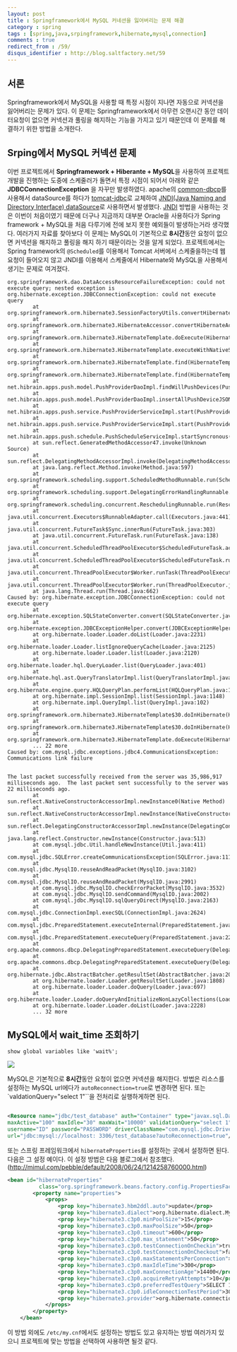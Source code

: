 ```yaml
---
layout: post
title : Springframework에서 MySQL 커네션을 잃어버리는 문제 해결
category : spring
tags : [spring,java,srpingframework,hibernate,mysql,connection]
comments : true
redirect_from : /59/
disqus_identifier : http://blog.saltfactory.net/59
---
```


## 서론

Springframework에서 MySQL을 사용할 때 특정 시점이 지나면 자동으로 커넥션을 잃어버리는 문제가 있다. 이 문제는 Springframework에서 아무런 오랜시간 동안 데이터요청이 없으면 커넥션과 풀링을 해지하는 기능을 가지고 있기 때문인데 이 문제를 해결하기 위한 방법을 소개한다.

<!--more-->


## Srping에서 MySQL 커넥션 문제

이번 프로젝트에서 **Springframework + Hiberante + MySQL**을 사용하여 프로젝트 개발을 진행하는 도중에 스케줄러가 돌면서 특정 시점이 되어서 아래와 같은 **JDBCConnectionException** 을 자꾸만 발생하였다. apache의 [common-dbcp](http://commons.apache.org/proper/commons-dbcp/)를 사용해서 dataSource를 하다가 [tomcat-jdbc](https://tomcat.apache.org/tomcat-7.0-doc/jdbc-pool.html)로 교체하여 [JNDI(Java Naming and Directory Interface) dataSource](https://tomcat.apache.org/tomcat-7.0-doc/jndi-resources-howto.html)로 사용하면서 발생했다. [JNDI](http://www.oracle.com/technetwork/java/jndi/docs/index.html) 방법을 사용하는 것은 이번이 처음이였기 때문에 더구나 지금까지 대부분 Oracle을 사용하다가 Spring framework + MySQL을 처음 다루기에 전에 보지 못한 예외들이 발생하는거라 생각했다. 여러가지 자료를 찾아보다 이 문제는 MySQL이 기본적으로 **8시간**동안 요청이 없으면 커넥션을 해지하고 풀링을 해지 하기 때문이라는 것을 알게 되었다. 프로젝트에서는 Spring framework의 `@Scheduled`를 이용해서 Tomcat 서버에서 스케줄을하는데 웹 요청이 들어오지 않고 JNDI를 이용해서 스케줄에서 Hibernate와 MySQL을 사용해서 생기는 문제로 여겨졌다.

```
org.springframework.dao.DataAccessResourceFailureException: could not execute query; nested exception is org.hibernate.exception.JDBCConnectionException: could not execute query
        at org.springframework.orm.hibernate3.SessionFactoryUtils.convertHibernateAccessException(SessionFactoryUtils.java:629)
        at org.springframework.orm.hibernate3.HibernateAccessor.convertHibernateAccessException(HibernateAccessor.java:412)
        at org.springframework.orm.hibernate3.HibernateTemplate.doExecute(HibernateTemplate.java:411)
        at org.springframework.orm.hibernate3.HibernateTemplate.executeWithNativeSession(HibernateTemplate.java:374)
        at org.springframework.orm.hibernate3.HibernateTemplate.find(HibernateTemplate.java:912)
        at org.springframework.orm.hibernate3.HibernateTemplate.find(HibernateTemplate.java:904)
        at net.hibrain.apps.push.model.PushProviderDaoImpl.findWillPushDevices(PushProviderDaoImpl.java:50)
        at net.hibrain.apps.push.model.PushProviderDaoImpl.insertAllPushDeviceJSON(PushProviderDaoImpl.java:131)
        at net.hibrain.apps.push.service.PushProviderServiceImpl.start(PushProviderServiceImpl.java:111)
        at net.hibrain.apps.push.service.PushProviderServiceImpl.start(PushProviderServiceImpl.java:61)
        at net.hibrain.apps.push.schedule.PushScheduleServiceImpl.startSyncronous(PushScheduleServiceImpl.java:34)
        at sun.reflect.GeneratedMethodAccessor47.invoke(Unknown Source)
        at sun.reflect.DelegatingMethodAccessorImpl.invoke(DelegatingMethodAccessorImpl.java:25)
        at java.lang.reflect.Method.invoke(Method.java:597)
        at org.springframework.scheduling.support.ScheduledMethodRunnable.run(ScheduledMethodRunnable.java:64)
        at org.springframework.scheduling.support.DelegatingErrorHandlingRunnable.run(DelegatingErrorHandlingRunnable.java:53)
        at org.springframework.scheduling.concurrent.ReschedulingRunnable.run(ReschedulingRunnable.java:81)
        at java.util.concurrent.Executors$RunnableAdapter.call(Executors.java:441)
        at java.util.concurrent.FutureTask$Sync.innerRun(FutureTask.java:303)
        at java.util.concurrent.FutureTask.run(FutureTask.java:138)
        at java.util.concurrent.ScheduledThreadPoolExecutor$ScheduledFutureTask.access$301(ScheduledThreadPoolExecutor.java:98)
        at java.util.concurrent.ScheduledThreadPoolExecutor$ScheduledFutureTask.run(ScheduledThreadPoolExecutor.java:206)
        at java.util.concurrent.ThreadPoolExecutor$Worker.runTask(ThreadPoolExecutor.java:886)
        at java.util.concurrent.ThreadPoolExecutor$Worker.run(ThreadPoolExecutor.java:908)
        at java.lang.Thread.run(Thread.java:662)
Caused by: org.hibernate.exception.JDBCConnectionException: could not execute query
        at org.hibernate.exception.SQLStateConverter.convert(SQLStateConverter.java:97)
        at org.hibernate.exception.JDBCExceptionHelper.convert(JDBCExceptionHelper.java:66)
        at org.hibernate.loader.Loader.doList(Loader.java:2231)
        at org.hibernate.loader.Loader.listIgnoreQueryCache(Loader.java:2125)
        at org.hibernate.loader.Loader.list(Loader.java:2120)
        at org.hibernate.loader.hql.QueryLoader.list(QueryLoader.java:401)
        at org.hibernate.hql.ast.QueryTranslatorImpl.list(QueryTranslatorImpl.java:361)
        at org.hibernate.engine.query.HQLQueryPlan.performList(HQLQueryPlan.java:196)
        at org.hibernate.impl.SessionImpl.list(SessionImpl.java:1148)
        at org.hibernate.impl.QueryImpl.list(QueryImpl.java:102)
        at org.springframework.orm.hibernate3.HibernateTemplate$30.doInHibernate(HibernateTemplate.java:921)
        at org.springframework.orm.hibernate3.HibernateTemplate$30.doInHibernate(HibernateTemplate.java:1)
        at org.springframework.orm.hibernate3.HibernateTemplate.doExecute(HibernateTemplate.java:406)
        ... 22 more
Caused by: com.mysql.jdbc.exceptions.jdbc4.CommunicationsException: Communications link failure


The last packet successfully received from the server was 35,986,917 milliseconds ago.  The last packet sent successfully to the server was 22 milliseconds ago.
        at sun.reflect.NativeConstructorAccessorImpl.newInstance0(Native Method)
        at sun.reflect.NativeConstructorAccessorImpl.newInstance(NativeConstructorAccessorImpl.java:39)
        at sun.reflect.DelegatingConstructorAccessorImpl.newInstance(DelegatingConstructorAccessorImpl.java:27)
        at java.lang.reflect.Constructor.newInstance(Constructor.java:513)
        at com.mysql.jdbc.Util.handleNewInstance(Util.java:411)
        at com.mysql.jdbc.SQLError.createCommunicationsException(SQLError.java:1116)
        at com.mysql.jdbc.MysqlIO.reuseAndReadPacket(MysqlIO.java:3102)
        at com.mysql.jdbc.MysqlIO.reuseAndReadPacket(MysqlIO.java:2991)
        at com.mysql.jdbc.MysqlIO.checkErrorPacket(MysqlIO.java:3532)
        at com.mysql.jdbc.MysqlIO.sendCommand(MysqlIO.java:2002)
        at com.mysql.jdbc.MysqlIO.sqlQueryDirect(MysqlIO.java:2163)
        at com.mysql.jdbc.ConnectionImpl.execSQL(ConnectionImpl.java:2624)
        at com.mysql.jdbc.PreparedStatement.executeInternal(PreparedStatement.java:2127)
        at com.mysql.jdbc.PreparedStatement.executeQuery(PreparedStatement.java:2293)
        at org.apache.commons.dbcp.DelegatingPreparedStatement.executeQuery(DelegatingPreparedStatement.java:96)
        at org.apache.commons.dbcp.DelegatingPreparedStatement.executeQuery(DelegatingPreparedStatement.java:96)
        at org.hibernate.jdbc.AbstractBatcher.getResultSet(AbstractBatcher.java:208)
        at org.hibernate.loader.Loader.getResultSet(Loader.java:1808)
        at org.hibernate.loader.Loader.doQuery(Loader.java:697)
        at org.hibernate.loader.Loader.doQueryAndInitializeNonLazyCollections(Loader.java:259)
        at org.hibernate.loader.Loader.doList(Loader.java:2228)
        ... 32 more
```

## MySQL에서 wait_time 조회하기

```
show global variables like 'wait%';
```

![](http://hbn-blog-assets.s3.ap-northeast-2.amazonaws.com/saltfactory/images/73794388-8ea4-45bd-b9f7-44b451cbec1e)

MySQL은 기본적으로 **8시간**동안 요청이 없으면 커넥션을 해지한다.
방법은 리소스를 설정하는 MySQL url에다가 `autoReconnection=true`로 변경하면 된다. 또는 `valdationQuery="select 1"``을 전처리로 실행하게하면 된다.

```xml

<Resource name="jdbc/test_database" auth="Container" type="javax.sql.DataSource"
maxActive="100" maxIdle="30" maxWait="10000" validationQuery="select 1"
username="ID" password="PASSWORD" driverClassName="com.mysql.jdbc.Driver"
url="jdbc:mysql://localhost: 3306/test_database?autoReconnection=true"/>
```

또는 스프링 프레임워크에서 `hibernateProperties`를 설정하는 곳에서 설정하면 된다. 다음은 그 설정 예이다. 이 설정 방법은 다음 블로그에서 참조했다. (http://mimul.com/pebble/default/2008/06/24/1214258760000.html)

```xml
<bean id="hibernateProperties"
          class="org.springframework.beans.factory.config.PropertiesFactoryBean">
        <property name="properties">
            <props>
                <prop key="hibernate3.hbm2ddl.auto">update</prop>
                <prop key="hibernate3.dialect">org.hibernate.dialect.MySQLDialect</prop>
                <prop key="hibernate3.c3p0.minPoolSize">15</prop>
                <prop key="hibernate3.c3p0.maxPoolSize">50</prop>
                <prop key="hibernate3.c3p0.timeout">600</prop>
                <prop key="hibernate3.c3p0.max_statement">50</prop>
                <prop key="hibernate3.c3p0.testConnectionOnCheckin">true</prop>
                <prop key="hibernate3.c3p0.testConnectionOnCheckout">false</prop>
                <prop key="hibernate3.c3p0.maxStatementsPerConnection">5</prop>
                <prop key="hibernate3.c3p0.maxIdleTime">300</prop>
                <prop key="hibernate3.c3p0.maxConnectionAge">14400</prop>
                <prop key="hibernate3.c3p0.acquireRetryAttempts">10</prop>
                <prop key="hibernate3.c3p0.preferredTestQuery">SELECT 1;</prop>
                <prop key="hibernate3.c3p0.idleConnectionTestPeriod">300</prop>
                <prop key="hibernate3.provider">org.hibernate.connection.C3P0ConnectionProvider</prop>
            </props>
        </property>
    </bean>
```

이 방법 외에도 `/etc/my.cnf`에서도 설정하는 방법도 있고 유지하는 방법 여러가지 있으니 프로젝트에 맞는 방법을 선택하여 사용하면 될것 같다.

